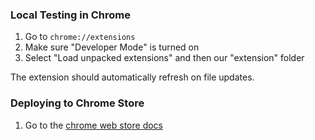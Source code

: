 


### Local Testing in Chrome

1. Go to `chrome://extensions`
1. Make sure "Developer Mode" is turned on
1. Select "Load unpacked extensions" and then our "extension" folder

The extension should automatically refresh on file updates.



### Deploying to Chrome Store

1. Go to the [chrome web store docs](https://developer.chrome.com/docs/webstore/publish/)